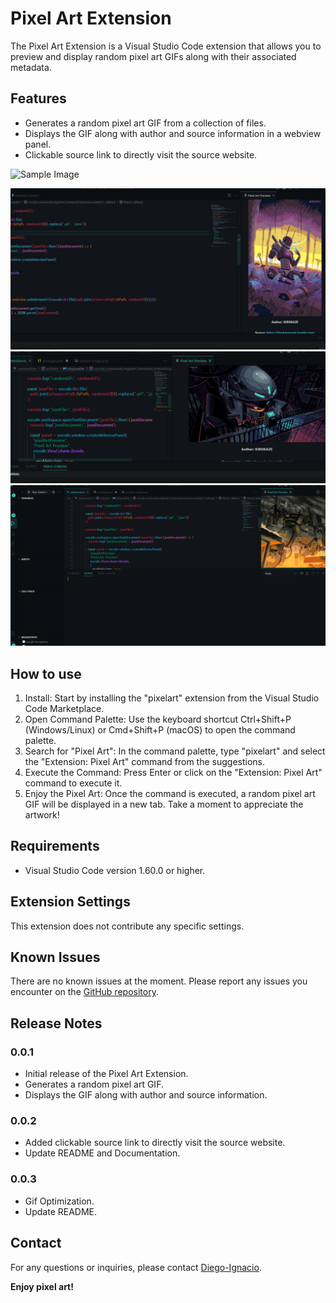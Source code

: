 # Pixel Art Extension

The Pixel Art Extension is a Visual Studio Code extension that allows you to preview and display random pixel art GIFs along with their associated metadata.

## Features

- Generates a random pixel art GIF from a collection of files.
- Displays the GIF along with author and source information in a webview panel.
- Clickable source link to directly visit the source website.

![Sample Image](images/sample-gif.png)

![Sample Image](images/sample-image1.png)
![Sample Image](images/sample-image2.png)
![Sample Image](images/sample-image3.png)



## How to use
1. Install: Start by installing the "pixelart" extension from the Visual Studio Code Marketplace.
2. Open Command Palette: Use the keyboard shortcut Ctrl+Shift+P (Windows/Linux) or Cmd+Shift+P (macOS) to open the command palette.
3. Search for "Pixel Art": In the command palette, type "pixelart" and select the "Extension: Pixel Art" command from the suggestions.
4. Execute the Command: Press Enter or click on the "Extension: Pixel Art" command to execute it.
5. Enjoy the Pixel Art: Once the command is executed, a random pixel art GIF will be displayed in a new tab. Take a moment to appreciate the artwork!

## Requirements

- Visual Studio Code version 1.60.0 or higher.

## Extension Settings

This extension does not contribute any specific settings.

## Known Issues

There are no known issues at the moment. Please report any issues you encounter on the [GitHub repository](https://github.com/dunkel000/pixelart).

## Release Notes

### 0.0.1

- Initial release of the Pixel Art Extension.
- Generates a random pixel art GIF.
- Displays the GIF along with author and source information.

### 0.0.2

- Added clickable source link to directly visit the source website.
- Update README and Documentation.

### 0.0.3

- Gif Optimization.
- Update README.


## Contact

For any questions or inquiries, please contact [Diego-Ignacio](mailto:dunkel000@gmail.com).

**Enjoy pixel art!**
